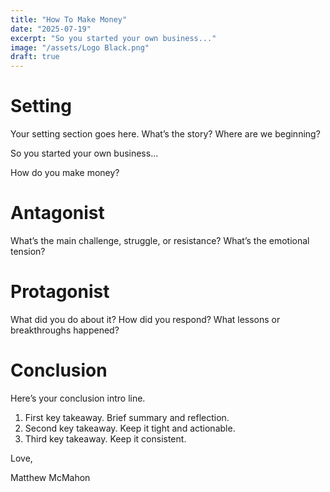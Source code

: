 ```yaml
---
title: "How To Make Money"
date: "2025-07-19"
excerpt: "So you started your own business..."
image: "/assets/Logo Black.png"
draft: true
---
```


# Setting
Your setting section goes here. What’s the story? Where are we beginning?

So you started your own business...

How do you make money?

# Antagonist
What’s the main challenge, struggle, or resistance? What’s the emotional tension?

# Protagonist
What did you do about it? How did you respond? What lessons or breakthroughs happened?

# Conclusion
Here’s your conclusion intro line.

1. First key takeaway. Brief summary and reflection.
2. Second key takeaway. Keep it tight and actionable.
3. Third key takeaway. Keep it consistent.

Love,

Matthew McMahon
